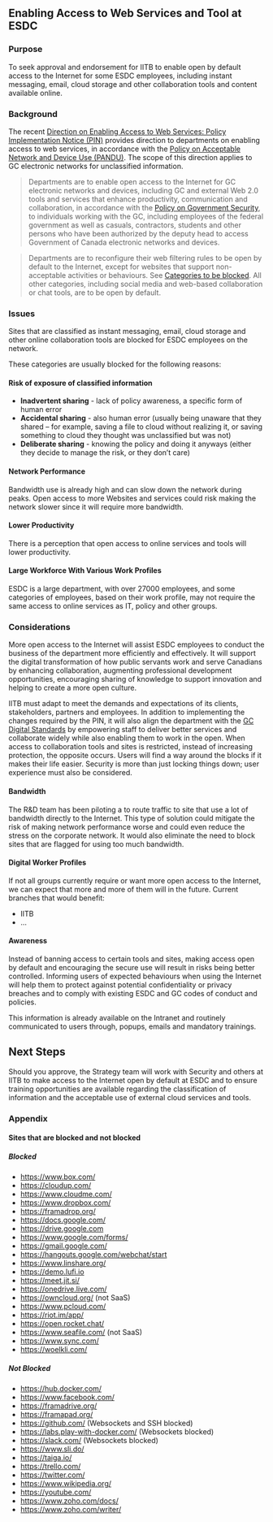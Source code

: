 ## Enabling Access to Web Services and Tool at ESDC

### Purpose

To seek approval and endorsement for IITB to enable open by default access to the Internet for some ESDC employees, including instant messaging, email, cloud storage and other collaboration tools and content available online.

### Background

The recent [Direction on Enabling Access to Web Services: Policy Implementation Notice (PIN)](https://www.tbs-sct.gc.ca/pol/doc-eng.aspx?id=32588) provides direction to departments on enabling access to web services, in accordance with the [Policy on Acceptable Network and Device Use (PANDU)](https://www.tbs-sct.gc.ca/pol/doc-eng.aspx?id=27122). The scope of this direction applies to GC electronic networks for unclassified information.

> Departments are to enable open access to the Internet for GC electronic networks and devices, including GC and external Web 2.0 tools and services that enhance productivity, communication and collaboration, in accordance with the [Policy on Government Security](https://www.tbs-sct.gc.ca/pol/doc-eng.aspx?id=16578), to individuals working with the GC, including employees of the federal government as well as casuals, contractors, students and other persons who have been authorized by the deputy head to access Government of Canada electronic networks and devices.

> Departments are to reconfigure their web filtering rules to be open by default to the Internet, except for websites that support non-acceptable activities or behaviours. See [Categories to be blocked](https://www.tbs-sct.gc.ca/pol/doc-eng.aspx?id=32588#appA). All other categories, including social media and web-based collaboration or chat tools, are to be open by default.

### Issues

Sites that are classified as instant messaging, email, cloud storage and other online collaboration tools are blocked for ESDC employees on the network.

These categories are usually blocked for the following reasons:

#### Risk of exposure of classified information

- **Inadvertent sharing** - lack of policy awareness, a specific form of human error
- **Accidental sharing** - also human error (usually being unaware that they shared – for example, saving a file to cloud without realizing it, or saving something to cloud they thought was unclassified but was not)
- **Deliberate sharing** - knowing the policy and doing it anyways (either they decide to manage the risk, or they don’t care)

#### Network Performance

Bandwidth use is already high and can slow down the network during peaks. Open access to more Websites and services could risk making the network slower since it will require more bandwidth.

#### Lower Productivity

There is a perception that open access to online services and tools will lower productivity.

#### Large Workforce With Various Work Profiles

ESDC is a large department, with over 27000 employees, and some categories of employees, based on their work profile, may not require the same access to online services as IT, policy and other groups.

### Considerations

More open access to the Internet will assist ESDC employees to conduct the business of the department more efficiently and effectively.
It will support the digital transformation of how public servants work and serve Canadians by enhancing collaboration, augmenting professional development opportunities, encouraging sharing of knowledge to support innovation and helping to create a more open culture.

IITB must adapt to meet the demands and expectations of its clients, stakeholders, partners and employees.
In addition to implementing the changes required by the PIN, it will also align the department with the [GC Digital Standards](https://www.canada.ca/en/government/system/digital-government/government-canada-digital-standards.html) by empowering staff to deliver better services and collaborate widely while also enabling them to work in the open.
When access to collaboration tools and sites is restricted, instead of increasing protection, the opposite occurs.
Users will find a way around the blocks if it makes their life easier.
Security is more than just locking things down; user experience must also be considered.

#### Bandwidth

The R&D team has been piloting a to route traffic to site that use a lot of bandwidth directly to the Internet.
This type of solution could mitigate the risk of making network performance worse and could even reduce the stress on the corporate network.
It would also eliminate the need to block sites that are flagged for using too much bandwidth.

#### Digital Worker Profiles

If not all groups currently require or want more open access to the Internet, we can expect that more and more of them will in the future.
Current branches that would benefit:

- IITB
- ...

#### Awareness

Instead of banning access to certain tools and sites, making access open by default and encouraging the secure use will result in risks being better controlled.
Informing users of expected behaviours when using the Internet will help them to protect against potential confidentiality or privacy breaches and to comply with existing ESDC and GC codes of conduct and policies.

This information is already available on the Intranet and routinely communicated to users through, popups, emails and mandatory trainings.

## Next Steps

Should you approve, the Strategy team will work with Security and others at IITB to make access to the Internet open by default at ESDC and to ensure training opportunities are available regarding the classification of information and the acceptable use of external cloud services and tools.

### Appendix

#### Sites that are blocked and not blocked

##### Blocked

- https://www.box.com/
- https://cloudup.com/
- https://www.cloudme.com/
- https://www.dropbox.com/
- https://framadrop.org/
- https://docs.google.com/
- https://drive.google.com
- https://www.google.com/forms/
- https://gmail.google.com/
- https://hangouts.google.com/webchat/start
- https://www.linshare.org/
- https://demo.lufi.io
- https://meet.jit.si/
- https://onedrive.live.com/
- https://owncloud.org/ (not SaaS)
- https://www.pcloud.com/
- https://riot.im/app/
- https://open.rocket.chat/
- https://www.seafile.com/ (not SaaS)
- https://www.sync.com/
- https://woelkli.com/

##### Not Blocked

- https://hub.docker.com/
- https://www.facebook.com/
- https://framadrive.org/
- https://framapad.org/
- https://github.com/  (Websockets and SSH blocked)
- https://labs.play-with-docker.com/ (Websockets blocked)
- https://slack.com/ (Websockets blocked)
- https://www.sli.do/
- https://taiga.io/
- https://trello.com/
- https://twitter.com/
- https://www.wikipedia.org/
- https://youtube.com/
- https://www.zoho.com/docs/
- https://www.zoho.com/writer/
